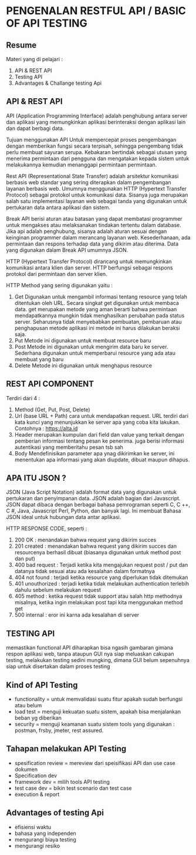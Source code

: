 # PENGENALAN RESTFUL API / BASIC OF API TESTING
  
## Resume  
Materi yang di pelajari :
1. API & REST API
2. Testing API
3. Advantages & Challange testing Api

## API & REST API
API (Application Programming Interface) adalah penghubung antara server dan aplikasi yang memungkinkan aplikasi berinteraksi dengan aplikasi lain dan dapat berbagi data.

Tujuan menggunakan API
Untuk mempercepat proses pengembangan dengan memberikan fungsi secara terpisah, sehingga pengembang tidak perlu membuat sayuran serupa. Kebakaran bertindak sebagai utusan yang menerima permintaan dari pengguna dan mengatakan kepada sistem untuk melakukannya kemudian menanggapi permintaan permintaan.

Rest API (Representational State Transfer) adalah arsitektur komunikasi berbasis web standar yang sering diterapkan dalam pengembangan layanan berbasis web. Umumnya menggunakan HTTP (Hypertext Transfer Protocol) sebagai protokol untuk komunikasi data. Sisanya juga merupakan salah satu implementasi layanan web sebagai tanda yang digunakan untuk pertukaran data antara aplikasi dan sistem.

Break API berisi aturan atau batasan yang dapat membatasi programmer untuk mengakses atau melaksanakan tindakan tertentu dalam database. Jika api adalah penghubung, sisanya adalah aturan sesuai dengan keinginan programmer dalam merancang layanan web. Kesederhanaan, ada permintaan dan respons terhadap data yang dikirim atau diterima. Data yang digunakan dalam Break API umumnya JSON.
  
HTTP (Hypertext Transfer Protocol) dirancang untuk memungkinkan komunikasi antara klien dan server. HTTP berfungsi sebagai respons protokol dari permintaan dan server klien. 

HTTP Method yang sering digunakan yaitu :
1. Get 
Digunakan untuk mengambil informasi tentang resource yang telah ditentukan oleh URL. Secara singkat get digunakan untuk membaca data. get merupakan metode yang aman berarti bahwa permintaan mendapatkannya mungkin tidak menghasilkan perubahan pada status server. Seharusnya tidak menyebabkan pembuatan, pembaruan atau penghapusan metode aplikasi ini metode ini harus dilakukan beraksi saja.
2. Put 
Metode ini digunakan untuk membuat resource baru
3. Post
Metode ini digunakan untuk mengirim data baru ke server. Sederhana digunakan untuk memperbarui resource yang ada atau membuat yang baru 
4. Delete
Metode ini digunakan untuk menghapus resource

## REST API COMPONENT
Terdiri dari 4 :
1. Method 
(Get, Put, Post, Delete)
2. Url (base URL + Path)
cara untuk mendapatkan request. URL terdiri dari kata kunci yang menunjukkan ke server apa yang coba kita lakukan. Contohnya : https://alta.id  
3. Header
merupakan kumpulan dari field dan value yang terkait dengan pemberian informasi tentang pesan ke penerima. juga berisi informasi autentikasi yang memberitahu pesan tsb sah
4. Body
Mendefinisikan parameter apa ynag dikirimkan ke server, ini menentukan apa informasi yang akan diupdate, dibuat maupun dihapus.

## APA ITU JSON ?
JSON (Java Script Notation) adalah format data yang digunakan untuk pertukaran dan penyimpanan data. JSON adalah bagian dari Javascript. JSON dapat dibaca dengan berbagai bahasa pemrograman seperti C, C ++, C #, Java, Javascript Perl, Python, dan banyak lagi. Ini membuat Bahasa JSON ideal untuk hubungan data antar aplikasi.

HTTP RESPONSE CODE, seperti :
1. 200 OK : menandakan bahwa request yang dikirim succes 
2. 201 created : menandakan bahwa request yang dikirim succes dan resourcenya berhasil dibuat (biasanya digunakan untuk method post dan put)
3. 400 bad request : Terjadi ketika kita mengajukan request post / put dan datanya tidak sesuai atau ada kesalahan dalam formatnya
4. 404 not found : terjadi ketika resource yang diperlukan tidak ditemukan
5. 401 unouthorized : terjadi ketika tidak melakukan authentication terlebih dahulu sebelum melakukan request 
6. 405 method : ketika request tidak support atau salah http methodnya misalnya, ketika ingin melakukan post tapi kita menggunakan method get 
7. 500 internal : eror ini karna ada kesalahan di server 

## TESTING API  
memastikan functional API diharapkan bisa ngasih gambaran gimana respon aplikasi web, tanpa ataupun GUI nya siap meluaskan cakupan testing, melakukan testing sedini mungking, dimana GUI belum sepenuhnya siap untuk disertakan dalam proses testing 
 
## Kind of API Testing 
- functionality = untuk memvalidasi suatu fitur apakah sudah berfungsi atau belum 
- load test = menguji kekuatan suatu sistem, apakah bisa menjalankan beban yg diberikan 
- security = menguji keamanan suatu sistem 
tools yang digunakan : postman, frsby, jmeter, rest assured. 
  
## Tahapan melakukan API Testing 
- spesification review = mereview dari speisifikasi API dan use case dokumen 
- Specification dev 
- framework dev = milih tools API testing 
- test case dev = bikin test scenario dan test case 
- execution & report 
 
## Advantages of testing Api 
- efisiensi waktu 
- bahasa yang independen 
- mengurangi biaya testing 
- mengurangi resiko 
 